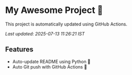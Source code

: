 # My Awesome Project 🚀

This project is automatically updated using GitHub Actions.

_Last updated: 2025-07-13 11:26:21 IST_

## Features
- Auto-update README using Python 🐍
- Auto Git push with GitHub Actions 🤖
